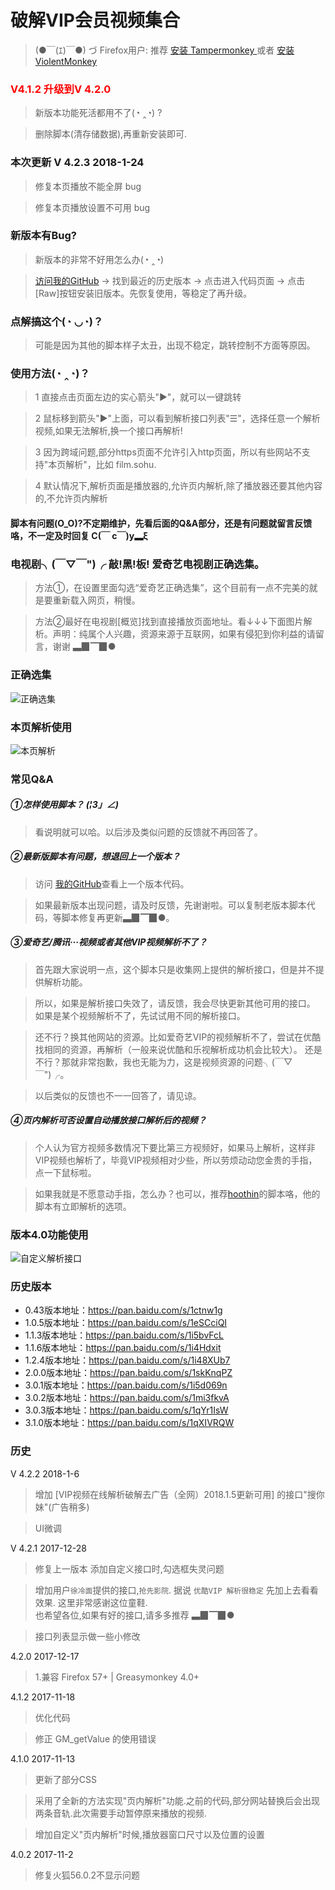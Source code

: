 # 破解VIP会员视频集合

>(●￣(ｴ)￣●) づ Firefox用户: 推荐 [安装 Tampermonkey ](https://addons.mozilla.org/zh-CN/firefox/addon/tampermonkey/) 或者 [安装 ViolentMonkey ](https://addons.mozilla.org/zh-CN/firefox/addon/violentmonkey/)

<h3 style="color:red"><b>V4.1.2 升级到V 4.2.0</b></h3>

>新版本功能死活都用不了(◔ ‸◔) ?

>删除脚本(清存储数据),再重新安装即可.

### 本次更新 V 4.2.3   2018-1-24

> 修复本页播放不能全屏 bug

> 修复本页播放设置不可用 bug

### 新版本有Bug?
>新版本的非常不好用怎么办(◔ ‸◔)

>[访问我的GitHub](https://github.com/woolition/greasyforks/tree/master/hackVipVideosSet) → 找到最近的历史版本 → 点击进入代码页面 → 点击[Raw]按钮安装旧版本。先恢复使用，等稳定了再升级。

### 点解搞这个(◔ ◡◔)？
>可能是因为其他的脚本样子太丑，出现不稳定，跳转控制不方面等原因。

### 使用方法(◔ ‸◔)？
>1 直接点击页面左边的实心箭头"▶"，就可以一键跳转

>2 鼠标移到箭头"▶"上面，可以看到解析接口列表"☰"，选择任意一个解析视频,如果无法解析,换一个接口再解析!

>3 因为跨域问题,部分https页面不允许引入http页面，所以有些网站不支持"本页解析"，比如 film.sohu.

>4 默认情况下,解析页面是播放器的,允许页内解析,除了播放器还要其他内容的,不允许页内解析

#### 脚本有问题(O_O)?不定期维护，先看后面的Q&A部分，还是有问题就留言反馈咯，不一定及时回复 C(￣ c￣)y▂ξ

### 电视剧╮(￣▽￣")╭  敲!黑!板!   爱奇艺电视剧正确选集。
>方法①，在设置里面勾选“爱奇艺正确选集”，这个目前有一点不完美的就是要重新载入网页，稍慢。

>方法②最好在电视剧[概览]找到直接播放页面地址。看↓↓↓下面图片解析。声明：纯属个人兴趣，资源来源于互联网，如果有侵犯到你利益的请留言，谢谢 ▃▉▔▉●

### 正确选集
![正确选集](https://github.com/woolition/greasyforks/raw/master/img/%E6%AD%A3%E7%A1%AE%E9%80%89%E9%9B%86.gif)

### 本页解析使用
![本页解析](https://github.com/woolition/greasyforks/raw/master/img/%E9%A1%B5%E5%86%85%E8%A7%A3%E6%9E%90.gif)


### 常见Q&A
##### ①怎样使用脚本？ _(¦3」∠)_
>看说明就可以哈。以后涉及类似问题的反馈就不再回答了。

##### ②最新版脚本有问题，想退回上一个版本？
>访问 [我的GitHub](https://github.com/woolition/greasyforks/tree/master/hackVipVideosSet )查看上一个版本代码。

>如果最新版本出现问题，请及时反馈，先谢谢啦。可以复制老版本脚本代码，等脚本修复再更新▃▉▔▉●。

##### ③爱奇艺/腾讯···视频或者其他VIP视频解析不了？
>首先跟大家说明一点，这个脚本只是收集网上提供的解析接口，但是并不提供解析功能。

>所以，如果是解析接口失效了，请反馈，我会尽快更新其他可用的接口。
>如果是某个视频解析不了，先试试用不同的解析接口。

>还不行？换其他网站的资源。比如爱奇艺VIP的视频解析不了，尝试在优酷找相同的资源，再解析（一般来说优酷和乐视解析成功机会比较大）。
>还是不行？那就非常抱歉，我也无能为力，这是视频资源的问题╮(￣▽￣")╭。

>以后类似的反馈也不一一回答了，请见谅。

##### ④页内解析可否设置自动播放接口解析后的视频？
>个人认为官方视频多数情况下要比第三方视频好，如果马上解析，这样非VIP视频也解析了，毕竟VIP视频相对少些，所以劳烦动动您金贵的手指，点一下鼠标啦。

>如果我就是不愿意动手指，怎么办？也可以，推荐[hoothin](https://greasyfork.org/zh-CN/users/8227-hoothin)的脚本咯，他的脚本有立即解析的选项。

### 版本4.0功能使用
![自定义解析接口](https://github.com/woolition/greasyforks/raw/master/img/自定义解析接口.gif)


### 历史版本
* 0.43版本地址：https://pan.baidu.com/s/1ctnw1g
* 1.0.5版本地址：https://pan.baidu.com/s/1eSCciQI
* 1.1.3版本地址：https://pan.baidu.com/s/1i5bvFcL
* 1.1.6版本地址：https://pan.baidu.com/s/1i4Hdxit
* 1.2.4版本地址：https://pan.baidu.com/s/1i48XUb7
* 2.0.0版本地址：https://pan.baidu.com/s/1skKnqPZ
* 3.0.1版本地址：https://pan.baidu.com/s/1i5d069n
* 3.0.2版本地址：https://pan.baidu.com/s/1mi3fkvA
* 3.0.3版本地址：https://pan.baidu.com/s/1qYr1IsW
* 3.1.0版本地址：https://pan.baidu.com/s/1qXIVRQW

### 历史
V 4.2.2   2018-1-6

> 增加 [VIP视频在线解析破解去广告（全网）2018.1.5更新可用] 的接口"搜你妹"(广告稍多)

> UI微调

V 4.2.1   2017-12-28

> 修复上一版本 添加自定义接口时,勾选框失灵问题

> 增加用户`徐冷面`提供的接口,`抢先影院`. 据说 `优酷VIP 解析很稳定` 先加上去看看效果. 这里非常感谢这位童鞋.<br>
也希望各位,如果有好的接口,请多多推荐 ▃▉▔▉●

> 接口列表显示做一些小修改

4.2.0   2017-12-17

> 1.兼容 Firefox 57+ | Greasymonkey 4.0+

4.1.2   2017-11-18

> 优化代码

> 修正 GM_getValue 的使用错误

4.1.0 2017-11-13

> 更新了部分CSS

> 采用了全新的方法实现"页内解析"功能.之前的代码,部分网站替换后会出现两条音轨.此次需要手动暂停原来播放的视频.

> 增加自定义"页内解析"时候,播放器窗口尺寸以及位置的设置

4.0.2   2017-11-2

> 修复火狐56.0.2不显示问题

